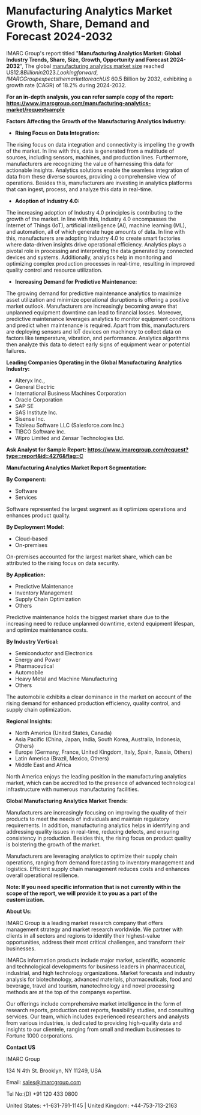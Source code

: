 ﻿# **Manufacturing Analytics Market Growth, Share, Demand and Forecast 2024-2032**
IMARC Group's report titled "**Manufacturing Analytics Market: Global Industry Trends, Share, Size, Growth, Opportunity and Forecast 2024-2032**", The global [manufacturing analytics market size](https://www.imarcgroup.com/manufacturing-analytics-market) reached US$ 12.8 Billion in 2023. Looking forward, IMARC Group expects the market to reach US$ 60.5 Billion by 2032, exhibiting a growth rate (CAGR) of 18.2% during 2024-2032.

**For an in-depth analysis, you can refer sample copy of the report: <https://www.imarcgroup.com/manufacturing-analytics-market/requestsample>**

**Factors Affecting the Growth of the Manufacturing Analytics Industry:**

- **Rising Focus on Data Integration:**

The rising focus on data integration and connectivity is impelling the growth of the market. In line with this, data is generated from a multitude of sources, including sensors, machines, and production lines. Furthermore, manufacturers are recognizing the value of harnessing this data for actionable insights. Analytics solutions enable the seamless integration of data from these diverse sources, providing a comprehensive view of operations. Besides this, manufacturers are investing in analytics platforms that can ingest, process, and analyze this data in real-time.

- **Adoption of Industry 4.0:**

The increasing adoption of Industry 4.0 principles is contributing to the growth of the market. In line with this, Industry 4.0 encompasses the Internet of Things (IoT), artificial intelligence (AI), machine learning (ML), and automation, all of which generate huge amounts of data. In line with this, manufacturers are adopting Industry 4.0 to create smart factories where data-driven insights drive operational efficiency. Analytics plays a pivotal role in processing and interpreting the data generated by connected devices and systems. Additionally, analytics help in monitoring and optimizing complex production processes in real-time, resulting in improved quality control and resource utilization.

- **Increasing Demand for Predictive Maintenance:**

The growing demand for predictive maintenance analytics to maximize asset utilization and minimize operational disruptions is offering a positive market outlook. Manufacturers are increasingly becoming aware that unplanned equipment downtime can lead to financial losses. Moreover, predictive maintenance leverages analytics to monitor equipment conditions and predict when maintenance is required. Apart from this, manufacturers are deploying sensors and IoT devices on machinery to collect data on factors like temperature, vibration, and performance. Analytics algorithms then analyze this data to detect early signs of equipment wear or potential failures.

**Leading Companies Operating in the Global Manufacturing Analytics Industry:**

- Alteryx Inc.,
- General Electric
- International Business Machines Corporation
- Oracle Corporation
- SAP SE
- SAS Institute Inc.
- Sisense Inc.
- Tableau Software LLC (Salesforce.com Inc.)
- TIBCO Software Inc.
- Wipro Limited and Zensar Technologies Ltd.

**Ask Analyst for Sample Report: <https://www.imarcgroup.com/request?type=report&id=4276&flag=C>**

**Manufacturing Analytics Market Report Segmentation:**

**By Component:**

- Software
- Services

Software represented the largest segment as it optimizes operations and enhances product quality.   

**By Deployment Model:**

- Cloud-based
- On-premises

On-premises accounted for the largest market share, which can be attributed to the rising focus on data security.

**By Application:**

- Predictive Maintenance
- Inventory Management
- Supply Chain Optimization
- Others

Predictive maintenance holds the biggest market share due to the increasing need to reduce unplanned downtime, extend equipment lifespan, and optimize maintenance costs.   

**By Industry Vertical:**

- Semiconductor and Electronics
- Energy and Power
- Pharmaceutical
- Automobile
- Heavy Metal and Machine Manufacturing
- Others

The automobile exhibits a clear dominance in the market on account of the rising demand for enhanced production efficiency, quality control, and supply chain optimization.      

**Regional Insights:**

- North America (United States, Canada)
- Asia Pacific (China, Japan, India, South Korea, Australia, Indonesia, Others)
- Europe (Germany, France, United Kingdom, Italy, Spain, Russia, Others)
- Latin America (Brazil, Mexico, Others)
- Middle East and Africa

North America enjoys the leading position in the manufacturing analytics market, which can be accredited to the presence of advanced technological infrastructure with numerous manufacturing facilities.

**Global Manufacturing Analytics Market Trends:**

Manufacturers are increasingly focusing on improving the quality of their products to meet the needs of individuals and maintain regulatory requirements. In addition, manufacturing analytics helps in identifying and addressing quality issues in real-time, reducing defects, and ensuring consistency in production. Besides this, the rising focus on product quality is bolstering the growth of the market.

Manufacturers are leveraging analytics to optimize their supply chain operations, ranging from demand forecasting to inventory management and logistics. Efficient supply chain management reduces costs and enhances overall operational resilience.

**Note: If you need specific information that is not currently within the scope of the report, we will provide it to you as a part of the customization.**

**About Us:**

IMARC Group is a leading market research company that offers management strategy and market research worldwide. We partner with clients in all sectors and regions to identify their highest-value opportunities, address their most critical challenges, and transform their businesses.

IMARCs information products include major market, scientific, economic and technological developments for business leaders in pharmaceutical, industrial, and high technology organizations. Market forecasts and industry analysis for biotechnology, advanced materials, pharmaceuticals, food and beverage, travel and tourism, nanotechnology and novel processing methods are at the top of the companys expertise.

Our offerings include comprehensive market intelligence in the form of research reports, production cost reports, feasibility studies, and consulting services. Our team, which includes experienced researchers and analysts from various industries, is dedicated to providing high-quality data and insights to our clientele, ranging from small and medium businesses to Fortune 1000 corporations.

**Contact US**

IMARC Group

134 N 4th St. Brooklyn, NY 11249, USA

Email: sales@imarcgroup.com

Tel No:(D) +91 120 433 0800

United States: +1-631-791-1145 | United Kingdom: +44-753-713-2163
